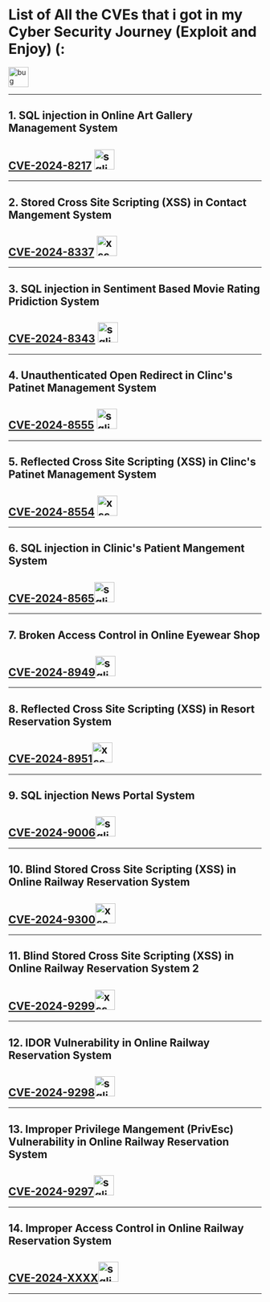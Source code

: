 # List of All the CVEs that i got in my Cyber Security Journey (Exploit and Enjoy) (:
<img src="https://www.svgrepo.com/show/529420/bug.svg" alt="bug" width="40" height="40">

--- 

## 1. SQL injection in Online Art Gallery Management System
## [CVE-2024-8217](https://github.com/gurudattch/CVEs/blob/main/Sourcecodester-Online-Art-Gallary-Management-System-onlinadvisory-sqli.md) <img src="https://www.svgrepo.com/show/489859/syringe.svg" alt="sqli" width="40" height="40">


---

## 2. Stored Cross Site Scripting (XSS) in Contact Mangement System
## [CVE-2024-8337](https://github.com/gurudattch/CVEs/blob/main/SourceCodester-Contact-managemet-system-Stored-XSS.md)   <img src="https://www.svgrepo.com/show/250468/script.svg" alt="xss" width="40" height="40">

---

## 3. SQL injection in Sentiment Based Movie Rating Pridiction System
## [CVE-2024-8343](https://github.com/gurudattch/CVEs/blob/main/Sourcecodester-SQLi-Sentiment-Based-Moive-Rating.md) <img src="https://www.svgrepo.com/show/489859/syringe.svg" alt="sqli" width="40" height="40">

---

## 4. Unauthenticated Open Redirect in Clinc's Patinet Management System
## [CVE-2024-8555](https://github.com/gurudattch/CVEs/blob/main/Sourcecodester-Clinic's-Patient-Management-System-Open-Redirect.md) <img src="https://www.svgrepo.com/show/452341/redirect-to-url.svg" alt="sqli" width="40" height="40">

---

## 5. Reflected Cross Site Scripting (XSS) in Clinc's Patinet Management System
## [CVE-2024-8554](https://github.com/gurudattch/CVEs/blob/main/Sourcecodester-Clinic's-Patient-Management-System-Reflected-XSS.md)  <img src="https://www.svgrepo.com/show/250468/script.svg" alt="xss" width="40" height="40">

---

## 6. SQL injection in Clinic's Patient Mangement System
## [CVE-2024-8565](https://github.com/gurudattch/CVEs/blob/main/Sourcecodester-Clinic's-Patient-Management-System-SQLi.md)<img src="https://www.svgrepo.com/show/489859/syringe.svg" alt="sqli" width="40" height="40">

---

## 7. Broken Access Control in Online Eyewear Shop
## [CVE-2024-8949](https://github.com/gurudattch/CVEs/blob/main/Sourcecodester-Online-Eyewear-shop-webiste-Broken-access-control.md)<img src="https://www.svgrepo.com/show/529053/lock.svg" alt="sqli" width="40" height="40">

---

## 8.  Reflected Cross Site Scripting (XSS) in Resort Reservation System
## [CVE-2024-8951](https://github.com/gurudattch/CVEs/blob/main/Sourcecodester-Resort-Reservation-system-XSS.md)<img src="https://www.svgrepo.com/show/250468/script.svg" alt="xss" width="40" height="40">
---

## 9. SQL injection News Portal System
## [CVE-2024-9006](https://github.com/gurudattch/CVEs/blob/main/Sourcecodester-News-Portal-Comment-Blind-SQLi.md)<img src="https://www.svgrepo.com/show/489859/syringe.svg" alt="sqli" width="40" height="40">
---

## 10. Blind Stored Cross Site Scripting (XSS) in Online Railway Reservation System
## [CVE-2024-9300](https://github.com/gurudattch/CVEs/blob/main/Sourcecoderster-Online-Railway-Reservation-System-stored-xss.md)<img src="https://www.svgrepo.com/show/250468/script.svg" alt="xss" width="40" height="40">
---

## 11.  Blind Stored Cross Site Scripting (XSS) in Online Railway Reservation System 2
## [CVE-2024-9299](https://github.com/gurudattch/CVEs/blob/main/Sourcecoderster-Online-Railway-Reservation-StoredXSS-in-reservetion.md)<img src="https://www.svgrepo.com/show/250468/script.svg" alt="xss" width="40" height="40">
---

## 12. IDOR Vulnerability in Online Railway Reservation System
## [CVE-2024-9298](https://github.com/gurudattch/CVEs/blob/main/Sourcecodester-Online-Railway-Reservation-System-IDOR.md)<img src="https://www.svgrepo.com/show/529053/lock.svg" alt="sqli" width="40" height="40">
---

## 13. Improper Privilege Mangement (PrivEsc) Vulnerability in Online Railway Reservation System
## [CVE-2024-9297](https://github.com/gurudattch/CVEs/blob/main/Sourcecodester-Online-Railway-Reservation-PrivEsc.md)<img src="https://www.svgrepo.com/show/529053/lock.svg" alt="sqli" width="40" height="40">
---

## 14. Improper Access Control in Online Railway Reservation System
## [CVE-2024-XXXX](https://github.com/gurudattch/CVEs/blob/main/Sourcecodester-Online-Railway-Registraion-System-BAC.md)<img src="https://www.svgrepo.com/show/529053/lock.svg" alt="sqli" width="40" height="40">
---
